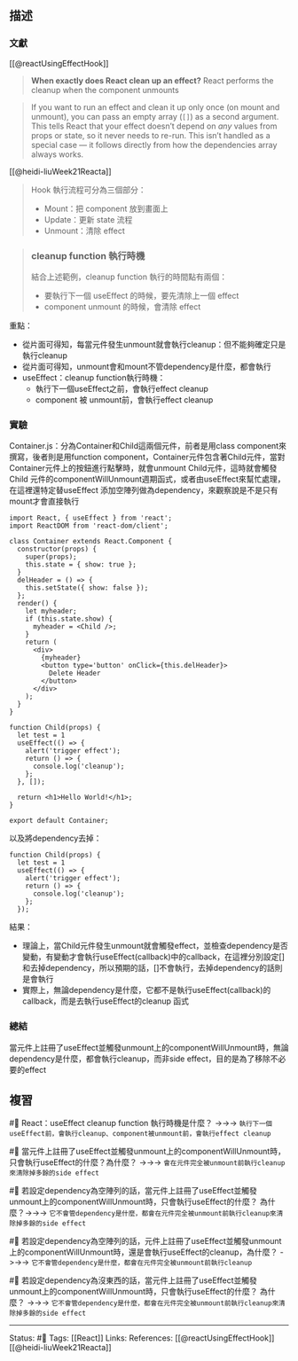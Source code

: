 ## 描述

### 文獻
[[@reactUsingEffectHook]]
> **When exactly does React clean up an effect?** React performs the cleanup when the component unmounts

> If you want to run an effect and clean it up only once (on mount and unmount), you can pass an empty array (`[]`) as a second argument. This tells React that your effect doesn’t depend on _any_ values from props or state, so it never needs to re-run. This isn’t handled as a special case — it follows directly from how the dependencies array always works.

[[@heidi-liuWeek21Reacta]]
> Hook 執行流程可分為三個部分：
>
> -   Mount：把 component 放到畫面上
> -   Update：更新 state 流程
>-   Unmount：清除 effect


> ### cleanup function 執行時機
> 結合上述範例，cleanup function 執行的時間點有兩個：
> 
> -   要執行下一個 useEffect 的時候，要先清除上一個 effect
> -   component unmount 的時候，會清除 effect


重點：
- 從片面可得知，每當元件發生unmount就會執行cleanup：但不能夠確定只是執行cleanup
- 從片面可得知，unmount會和mount不管dependency是什麼，都會執行
- useEffect：cleanup function執行時機：
	- 執行下一個useEffect之前，會執行effect cleanup
	- component 被 unmount前，會執行effect cleanup
### 實驗

Container.js：分為Container和Child這兩個元件，前者是用class component來撰寫，後者則是用function component，Container元件包含著Child元件，當對Container元件上的按鈕進行點擊時，就會unmount Child元件，這時就會觸發Child 元件的componentWillUnmount週期函式，或者由useEffect來幫忙處理，在這裡還特定替useEffect 添加空陣列做為dependency，來觀察說是不是只有mount才會直接執行
```
import React, { useEffect } from 'react';
import ReactDOM from 'react-dom/client';

class Container extends React.Component {
  constructor(props) {
    super(props);
    this.state = { show: true };
  }
  delHeader = () => {
    this.setState({ show: false });
  };
  render() {
    let myheader;
    if (this.state.show) {
      myheader = <Child />;
    }
    return (
      <div>
        {myheader}
        <button type='button' onClick={this.delHeader}>
          Delete Header
        </button>
      </div>
    );
  }
}

function Child(props) {
  let test = 1
  useEffect(() => {
	alert('trigger effect');
    return () => {
      console.log('cleanup');
    };
  }, []);
  
  return <h1>Hello World!</h1>;
}

export default Container;
```

以及將dependency去掉：
```
function Child(props) {
  let test = 1
  useEffect(() => {
	alert('trigger effect');
    return () => {
      console.log('cleanup');
    };
  });
```

結果：
- 理論上，當Child元件發生unmount就會觸發effect，並檢查dependency是否變動，有變動才會執行useEffect(callback)中的callback，在這裡分別設定[]和去掉dependency，所以預期的話，[]不會執行，去掉dependency的話則是會執行
- 實際上，無論dependency是什麼，它都不是執行useEffect(callback)的callback，而是去執行useEffect的cleanup 函式


### 總結
當元件上註冊了useEffect並觸發unmount上的componentWillUnmount時，無論dependency是什麼，都會執行cleanup，而非side effect，目的是為了移除不必要的effect



## 複習

#🧠 React：useEffect cleanup function 執行時機是什麼？ ->->-> `執行下一個useEffect前，會執行cleanup、component被unmount前，會執行effect cleanup`

#🧠 當元件上註冊了useEffect並觸發unmount上的componentWillUnmount時，只會執行useEffect的什麼？為什麼？ ->->-> `會在元件完全被unmount前執行cleanup來清除掉多餘的side effect`

#🧠 若設定dependency為空陣列的話，當元件上註冊了useEffect並觸發unmount上的componentWillUnmount時，只會執行useEffect的什麼？ 為什麼？->->-> `它不會管dependency是什麼，都會在元件完全被unmount前執行cleanup來清除掉多餘的side effect`



#🧠 若設定dependency為空陣列的話，元件上註冊了useEffect並觸發unmount上的componentWillUnmount時，還是會執行useEffect的cleanup，為什麼？ ->->-> `它不會管dependency是什麼，都會在元件完全被unmount前執行cleanup`

#🧠 若設定dependency為沒東西的話，當元件上註冊了useEffect並觸發unmount上的componentWillUnmount時，只會執行useEffect的什麼？ 為什麼？ ->->-> `它不會管dependency是什麼，都會在元件完全被unmount前執行cleanup來清除掉多餘的side effect`

---
Status: #🌱 
Tags:
[[React]]
Links:
References:
[[@reactUsingEffectHook]]
[[@heidi-liuWeek21Reacta]]